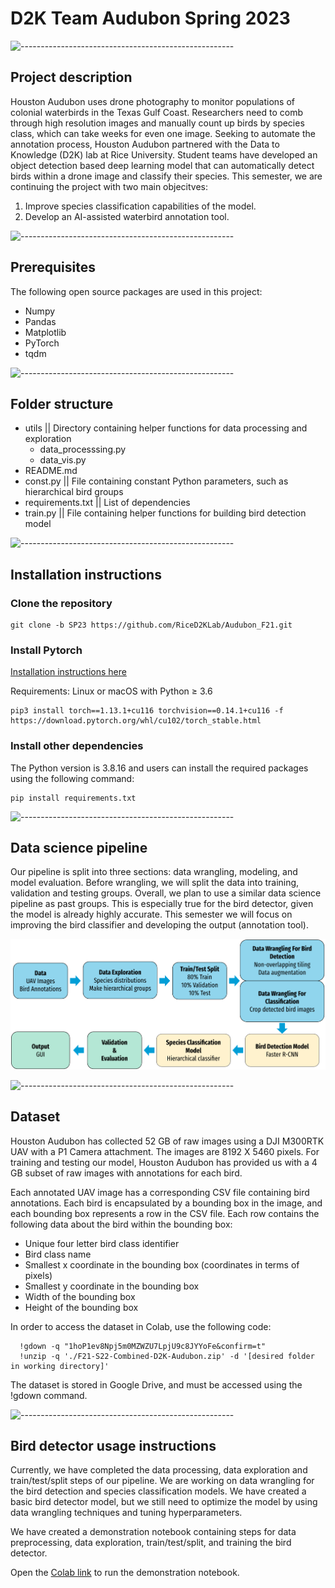# D2K Team Audubon Spring 2023

![-----------------------------------------------------](https://raw.githubusercontent.com/andreasbm/readme/master/assets/lines/rainbow.png)

## Project description
Houston Audubon uses drone photography to monitor populations of colonial waterbirds in the Texas Gulf Coast. Researchers need to comb through high resolution images and manually count up birds by species class, which can take weeks for even one image. Seeking to automate the annotation process, Houston Audubon partnered with the Data to Knowledge (D2K) lab at Rice University. Student teams have developed an object detection based deep learning model that can automatically detect birds within a drone image and classify their species. This semester, we are continuing the project with two main objecitves:
  1. Improve species classification capabilities of the model.
  2. Develop an AI-assisted waterbird annotation tool.

![-----------------------------------------------------](https://raw.githubusercontent.com/andreasbm/readme/master/assets/lines/rainbow.png)
  
## Prerequisites
The following open source packages are used in this project:
  - Numpy
  - Pandas
  - Matplotlib
  - PyTorch
  - tqdm

![-----------------------------------------------------](https://raw.githubusercontent.com/andreasbm/readme/master/assets/lines/rainbow.png)

## Folder structure
 
  - utils || Directory containing helper functions for data processing and exploration
    - data_processsing.py
    - data_vis.py
  - README.md
  - const.py || File containing constant Python parameters, such as hierarchical bird groups
  - requirements.txt || List of dependencies
  - train.py || File containing helper functions for building bird detection model

![-----------------------------------------------------](https://raw.githubusercontent.com/andreasbm/readme/master/assets/lines/rainbow.png)

## Installation instructions

 ### Clone the repository

  ```linux
  git clone -b SP23 https://github.com/RiceD2KLab/Audubon_F21.git
  ```
 ### Install Pytorch

  <a href="https://pytorch.org/get-started/locally/">Installation instructions here</a> <br>
  
  Requirements: Linux or macOS with Python ≥ 3.6
  
  ```linux
  pip3 install torch==1.13.1+cu116 torchvision==0.14.1+cu116 -f https://download.pytorch.org/whl/cu102/torch_stable.html
  ```
  
 ### Install other dependencies

  The Python version is 3.8.16 and users can install the required packages using the following command:
  
  ```linux
  pip install requirements.txt
  ```

![-----------------------------------------------------](https://raw.githubusercontent.com/andreasbm/readme/master/assets/lines/rainbow.png)

## Data science pipeline
Our pipeline is split into three sections: data wrangling, modeling, and model evaluation. Before wrangling, we will split the data into training, validation and testing groups. Overall, we plan to use a similar data science pipeline as past groups. This is especially true for the bird detector, given the model is already highly accurate. This semester we will focus on improving the bird classifier and developing the output (annotation tool).

<img src="pipeline.png">

![-----------------------------------------------------](https://raw.githubusercontent.com/andreasbm/readme/master/assets/lines/rainbow.png)

## Dataset
Houston Audubon has collected 52 GB of raw images using a DJI M300RTK UAV with a P1 Camera attachment. The images are 8192 X 5460 pixels. For training and testing our model, Houston Audubon has provided us with a 4 GB subset of raw images with annotations for each bird.

Each annotated UAV image has a corresponding CSV file containing bird annotations. Each bird is encapsulated by a bounding box in the image, and each bounding box represents a row in the CSV file. Each row contains the following data about the bird within the bounding box:

  - Unique four letter bird class identifier 
  - Bird class name 
  - Smallest x coordinate in the bounding box (coordinates in terms of pixels)
  - Smallest y coordinate in the bounding box
  - Width of the bounding box
  - Height of the bounding box
  
In order to access the dataset in Colab, use the following code:

```
  !gdown -q "1hoP1ev8Npj5m0MZWZU7LpjU9c8JYYoFe&confirm=t" 
  !unzip -q './F21-S22-Combined-D2K-Audubon.zip' -d '[desired folder in working directory]' 
```

The dataset is stored in Google Drive, and must be accessed using the !gdown command. 

![-----------------------------------------------------](https://raw.githubusercontent.com/andreasbm/readme/master/assets/lines/rainbow.png)

## Bird detector usage instructions
Currently, we have completed the data processing, data exploration and train/test/split steps of our pipeline. We are working on data wrangling for the bird detection and species classification models. We have created a basic bird detector model, but we still need to optimize the model by using data wrangling techniques and tuning hyperparameters. 

We have created a demonstration notebook containing steps for data preprocessing, data exploration, train/test/split, and training the bird detector. 

Open the [Colab link](https://colab.research.google.com/drive/1wU5k5jI9TlPWy3CzXb4gabZ__YB-Cp97?usp=sharing) to run the demonstration notebook.
